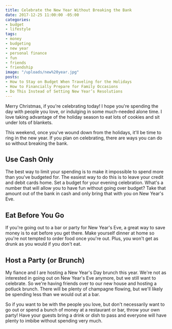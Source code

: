 ```yaml
---
title: Celebrate the New Year Without Breaking the Bank
date: 2017-12-25 11:00:00 -05:00
categories:
- budget
- lifestyle
tags:
- money
- budgeting
- new year
- personal finance
- fun
- friends
- friendship
image: "/uploads/new%20year.jpg"
posts:
- How to Stay on Budget When Traveling for the Holidays
- How to Financially Prepare for Family Occasions
- Do This Instead of Setting New Year’s Resolutions
---
```


Merry Christmas, if you're celebrating today! I hope you're spending the day with people you love, or indulging in some much-needed alone time. I love taking advantage of the holiday season to eat lots of cookies and sit under lots of blankets. 

This weekend, once you've wound down from the holidays, it'll be time to ring in the new year. If you plan on celebrating, there are ways you can do so without breaking the bank. 

## Use Cash Only

The best way to limit your spending is to make it impossible to spend more than you've budgeted for. The easiest way to do this is to leave your credit and debit cards home. Set a budget for your evening celebration. What's a number that will allow you to have fun without going over budget? Take that amount out of the bank in cash and only bring that with you on New Year's Eve.

## Eat Before You Go

If you're going out to a bar or party for New Year's Eve, a great way to save money is to eat before you get there. Make yourself dinner at home so you're not tempted to order food once you're out. Plus, you won't get as drunk as you would if you don't eat.

## Host a Party (or Brunch)

My fiance and I are hosting a New Year's Day brunch this year. We're not as interested in going out on New Year's Eve anymore, but we still want to celebrate. So we're having friends over to our new house and hosting a potluck brunch. There will be plenty of champagne flowing, but we'll likely be spending less than we would out at a bar.

So if you want to be with the people you love, but don't necessarily want to go out or spend a bunch of money at a restaurant or bar, throw your own party! Have your guests bring a drink or dish to pass and everyone will have plenty to imbibe without spending very much.